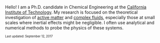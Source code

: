 
Hello! I am a Ph.D. candidate in Chemical Engineering at the [California Institute of Technology](http://cce.caltech.edu/). My research is focused on the theoretical investigation of [active matter](https://en.wikipedia.org/wiki/Active_matter) and [complex fluids](https://en.wikipedia.org/wiki/Complex_fluid), especially those at small scales where inertial effects might be negligible. I often use analytical and numerical methods to probe the physics of these systems.






<sub><sup>Last updated: September 12, 2017</sup></sub>
